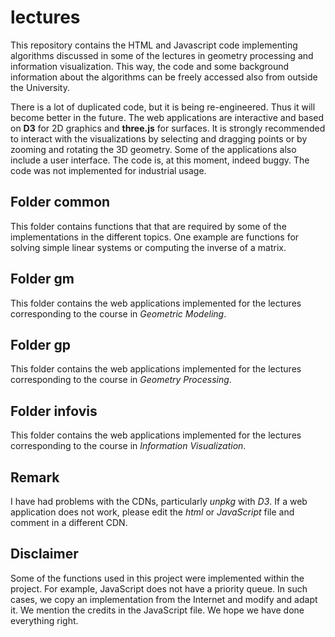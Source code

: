 # lectures
This repository contains the HTML and Javascript code implementing algorithms discussed in some of the lectures 
in geometry processing and information visualization. This way, the code and some background information 
about the algorithms can be freely accessed also from outside the University.

There is a lot of duplicated code, but it is being re-engineered. Thus it will become better in the future. 
The web applications are interactive and based on <strong>D3</strong> for 2D graphics and 
<strong>three.js</strong> for surfaces. It is strongly recommended to interact with the visualizations by 
selecting and dragging points or by zooming and rotating the 3D geometry. Some of the applications also 
include a user interface. The code is, at this moment, indeed buggy. The code was not implemented for 
industrial usage.  

## Folder common
This folder contains functions that that are required by some of the implementations in the different topics. One example are functions for solving simple linear systems or computing the inverse of a matrix.

## Folder gm
This folder contains the web applications implemented for the lectures corresponding to the course in *Geometric Modeling*.

## Folder gp
This folder contains the web applications implemented for the lectures corresponding to the course in *Geometry Processing*.

## Folder infovis
This folder contains the web applications implemented for the lectures corresponding to the course in *Information Visualization*.

## Remark
I have had problems with the CDNs, particularly *unpkg* with *D3*. If a web application does not work, please edit the *html* or
 *JavaScript* file and comment in a different CDN.

## Disclaimer
Some of the functions used in this project were implemented within the project. For example, JavaScript 
does not have a priority queue. In such cases, we copy an implementation from the Internet and modify 
and adapt it. We mention the credits in the JavaScript file. We hope we have done everything right.